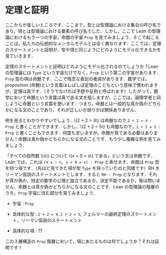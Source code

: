 <!-- # Theorems and proofs -->
# 定理と証明

<!-- This is where the fun starts. So far, it just looks like a type is what a type theorist calls a set, and a term is what they call an element. But let’s now look at another universe in Lean’s type theory, the universe `Prop` of true/false statements, where our traditional mental model of what’s going on is quite different. We will see how theorem statements and proofs can be modelled in the same way as types and terms. -->

ここからが楽しいところです．ここまで，型とは型理論における集合の呼び名であり，項とは型理論における要素の呼び名でした．しかし，ここで Lean の型理論におけるもう一つの宇宙，命題の宇宙 `Prop` を見てみましょう．そこで起こることは，私たちの伝統的なメンタルモデルとは全く異なります．ここでは，定理のステートメントと証明が，型や項と同じようにどのようにモデル化できるかを見ていきます．

<!-- So, how does this all work? As well as the universe `Type`, there is a second universe in Lean’s type theory called `Prop`. The terms of type `Prop` are true/false statements. There is an unfortunate notation clash here. In mathematics, the word proposition is often used to mean a baby theorem, and theorems are true (or else they would be conjectures or counterexamples or something). Here we are using the the word Proposition in the same way as the logicians do — a Proposition is a generic true/false statement, whose truth value is of no relevance. -->

定理のステートメントと証明はどのようにモデル化されるのでしょうか？Lean の型理論には `Type` という宇宙だけでなく，`Prop` という第二の宇宙があります．`Prop` 型の項は命題です．ここで残念な表記の衝突があります．数学では，proposition (命題)という言葉はしばしば定理のこどもという意味で使われますが，定理は真です．（そうでなければ予想や反例と呼ばれます）したがって，数学において命題という言葉は真である文を指しますが，ここでは，論理学者と同じように命題という言葉を使います．つまり，命題とは一般的な真か偽かどちらかになる文のことであり，それが正しいか誤りかは関係ありません．

<!-- This will all be clearer with examples. 2 + 2 = 4 is a Proposition, so we can write `2 + 2 = 4 : Prop`. But 2 + 2 = 5 is also a Proposition, so `2 + 2 = 5 : Prop` as well. I’ll say it again — Propositions do not have to be true! Propositions are true/false statements. Let’s see some more complex examples. -->

例を見るとわかりやすいでしょう．\\(2 + 2 = 4\\) は命題なので `2 + 2 = 4 : Prop` と書くことができます．しかし，\\(2 + 2 = 5\\) も命題なので，`2 + 2 = 5 : Prop` と書くこともできます．何度も言いますが，命題が真である必要はありません！命題は真か偽かどちらかになる文のことです．もう少し複雑な例を見てみましょう．

<!-- The true/false statement that x+0=x for all natural numbers x is a Proposition: in Lean this can be expressed as `(∀ x : ℕ, x + 0 = x) : Prop` . A Proposition is a term of type `Prop` (just like the types we saw earlier were terms of type `Type`). Let RH denote the statement of the Riemann Hypothesis. Then `RH : Prop`. We don’t care if it’s true, false, independent of the axioms of mathematics, undecidable, whatever. A Proposition is a true/false statement. Let’s look at the part of Lean’s type theory hierarchy which lives in the `Prop` universe. -->

「すべての自然数 \\(x\\) について \\(x + 0 = x\\) である」という文は命題です．Lean では，これは `(∀ x : ℕ, x + 0 = x) : Prop` と表せます．命題は `Prop` 型を持つ項です．（先ほど見てきた項が型 `Type` を持っていたのと同様です）RH をリーマン仮説のステートメントとします．すると `RH : Prop` となります．それが真か偽か，特定の数学の公理と独立であるか，決定不能であるか，等は問いません．命題とは真か偽かどちらかになる文のことです．Lean の型理論の階層のうち，`Prop` 宇宙に住む部分を見てみましょう．

<!-- * Universe: `Prop` -->
* 宇宙 : `Prop`
<!-- * Examples of types : `2 + 2 = 4`, `2 + 2 = 5`, the statement of Fermat’s Last Theorem, the statement of the Riemann Hypothesis. -->
* 具体的な型 :  `2 + 2 = 4`, `2 + 2 = 5`, フェルマーの最終定理のステートメント，リーマン仮説のステートメント
<!-- * Examples of terms: ?? -->
* 具体的な項 : ??

<!-- So what are the terms in this three-layer `Prop` hierarchy? They are the proofs! -->

この３層構造の `Prop` 階層において，項にあたるものは何でしょうか？それは証明です！
